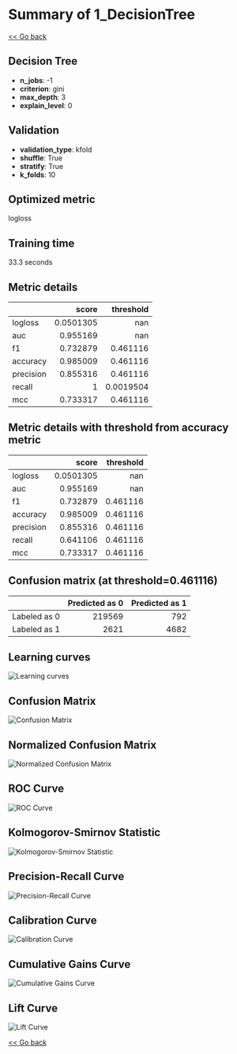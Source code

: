 # Summary of 1_DecisionTree

[<< Go back](../README.md)


## Decision Tree
- **n_jobs**: -1
- **criterion**: gini
- **max_depth**: 3
- **explain_level**: 0

## Validation
 - **validation_type**: kfold
 - **shuffle**: True
 - **stratify**: True
 - **k_folds**: 10

## Optimized metric
logloss

## Training time

33.3 seconds

## Metric details
|           |     score |   threshold |
|:----------|----------:|------------:|
| logloss   | 0.0501305 | nan         |
| auc       | 0.955169  | nan         |
| f1        | 0.732879  |   0.461116  |
| accuracy  | 0.985009  |   0.461116  |
| precision | 0.855316  |   0.461116  |
| recall    | 1         |   0.0019504 |
| mcc       | 0.733317  |   0.461116  |


## Metric details with threshold from accuracy metric
|           |     score |   threshold |
|:----------|----------:|------------:|
| logloss   | 0.0501305 |  nan        |
| auc       | 0.955169  |  nan        |
| f1        | 0.732879  |    0.461116 |
| accuracy  | 0.985009  |    0.461116 |
| precision | 0.855316  |    0.461116 |
| recall    | 0.641106  |    0.461116 |
| mcc       | 0.733317  |    0.461116 |


## Confusion matrix (at threshold=0.461116)
|              |   Predicted as 0 |   Predicted as 1 |
|:-------------|-----------------:|-----------------:|
| Labeled as 0 |           219569 |              792 |
| Labeled as 1 |             2621 |             4682 |

## Learning curves
![Learning curves](learning_curves.png)
## Confusion Matrix

![Confusion Matrix](confusion_matrix.png)


## Normalized Confusion Matrix

![Normalized Confusion Matrix](confusion_matrix_normalized.png)


## ROC Curve

![ROC Curve](roc_curve.png)


## Kolmogorov-Smirnov Statistic

![Kolmogorov-Smirnov Statistic](ks_statistic.png)


## Precision-Recall Curve

![Precision-Recall Curve](precision_recall_curve.png)


## Calibration Curve

![Calibration Curve](calibration_curve_curve.png)


## Cumulative Gains Curve

![Cumulative Gains Curve](cumulative_gains_curve.png)


## Lift Curve

![Lift Curve](lift_curve.png)



[<< Go back](../README.md)
